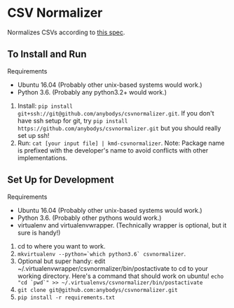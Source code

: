 # CSV Normalizer

Normalizes CSVs according to [this spec](http://github.com/anybodys/csvnormalizer/blob/master/ProblemSpec.md).


## To Install and Run

Requirements
- Ubuntu 16.04 (Probably other unix-based systems would work.)
- Python 3.6. (Probably any python3.2+ would work.)

1. Install: `pip install git+ssh://git@github.com/anybodys/csvnormalizer.git`. If you don't have ssh setup for git, try `pip install https://github.com/anybodys/csvnormalizer.git` but you should really set up ssh!
1. Run: `cat [your input file] | kmd-csvnormalizer`. Note: Package name is prefixed with the developer's name to avoid conflicts with other implementations.


## Set Up for Development

Requirements
- Ubuntu 16.04 (Probably other unix-based systems would work.)
- Python 3.6. (Probably other pythons would work.)
- virtualenv and virtualenvwrapper. (Technically wrapper is optional, but it sure is handy!)

1. cd to where you want to work.
1. ``mkvirtualenv --python=`which python3.6` csvnormalizer``.
1. Optional but super handy: edit ~/.virtualenvwrapper/csvnormalizer/bin/postactivate to cd to your working directory. Here's a command that should work on ubuntu! ``echo "cd `pwd`" >> ~/.virtualenvs/csvnormalizer/bin/postactivate``
1. `git clone git@github.com:anybodys/csvnormalizer.git`
1. `pip install -r requirements.txt`


